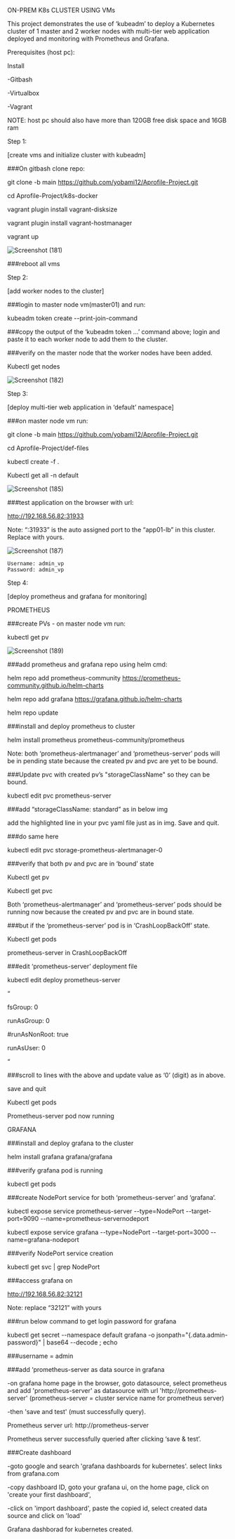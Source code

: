 ON-PREM K8s CLUSTER USING VMs

This project demonstrates the use of ‘kubeadm’ to deploy a Kubernetes cluster of 1 master and 2 worker nodes with multi-tier web application deployed and monitoring with Prometheus and Grafana.

Prerequisites (host pc):

Install

  -Gitbash
  
  -Virtualbox
  
  -Vagrant

  
NOTE: host pc should also have more than 120GB free disk space and 16GB ram

Step 1:

[create vms and initialize cluster with kubeadm]

###On gitbash clone repo: 

git clone -b main https://github.com/yobami12/Aprofile-Project.git

cd Aprofile-Project/k8s-docker

vagrant plugin install vagrant-disksize

vagrant plugin install vagrant-hostmanager

vagrant up

![Screenshot (181)](https://github.com/user-attachments/assets/74eb39a6-c88a-48b8-9939-f7438d1b68b7)


###reboot all vms

Step 2:

[add worker nodes to the cluster]

###login to master node vm(master01) and run:

 kubeadm token create --print-join-command

###copy the output of the ‘kubeadm token …’ command above; login and paste it to each worker node to add them to the cluster.

 ###verify on the master node that the worker nodes have been added.
	
 Kubectl get nodes

![Screenshot (182)](https://github.com/user-attachments/assets/17c6b3a3-1f54-4f33-862b-21404fbf192c)


Step 3:

[deploy multi-tier web application in ‘default’ namespace]

###on master node vm run:

 git clone -b main https://github.com/yobami12/Aprofile-Project.git

 cd Aprofile-Project/def-files

 kubectl create -f .

 Kubectl get all -n default

![Screenshot (185)](https://github.com/user-attachments/assets/07755bc2-dec1-4256-82fe-eb57ef761920)


###test application on the browser with url:

 http://192.168.56.82:31933

Note: “:31933” is the auto assigned port to the “app01-lb” in this cluster. Replace with yours.

![Screenshot (187)](https://github.com/user-attachments/assets/2bb93ebf-4e31-43d3-a278-9afeccd7015e)

	Username: admin_vp
	Password: admin_vp

Step 4:

[deploy prometheus and grafana for monitoring]

PROMETHEUS

###create PVs - on master node vm run:

kubectl get pv

![Screenshot (189)](https://github.com/user-attachments/assets/3452e201-c45a-4318-94d7-e637fa642c03)


###add prometheus and grafana repo using helm cmd:

helm repo add prometheus-community https://prometheus-community.github.io/helm-charts

helm repo add grafana https://grafana.github.io/helm-charts

helm repo update

###install and deploy prometheus to cluster

helm install prometheus prometheus-community/prometheus

Note: both ‘prometheus-alertmanager’ and ‘prometheus-server’ pods will be in pending state because the created pv and pvc are yet to be bound.

###Update pvc with created pv’s "storageClassName" so they can be bound.

kubectl edit pvc prometheus-server

###add “storageClassName: standard” as in below img

add the highlighted line in your pvc yaml file just as in img. Save and quit.

###do same here

kubectl edit pvc storage-prometheus-alertmanager-0

###verify that both pv and pvc are in ‘bound’ state

Kubectl get pv

Kubectl get pvc

Both ‘prometheus-alertmanager’ and ‘prometheus-server’ pods should be running now because the created pv and pvc are in bound state.

###but if the ‘prometheus-server’ pod is in ‘CrashLoopBackOff’ state.

Kubectl get pods

prometheus-server in CrashLoopBackOff

###edit ‘prometheus-server’ deployment file

kubectl edit deploy prometheus-server

“

fsGroup: 0

runAsGroup: 0

#runAsNonRoot: true

runAsUser: 0

“

###scroll to lines with the above and update value as ‘0’ (digit) as in above.


save and quit









Kubectl get pods

Prometheus-server pod now running



GRAFANA

###install and deploy grafana to the cluster

helm install grafana grafana/grafana

###verify grafana pod is running

kubectl get pods


###create NodePort service for  both ‘prometheus-server’ and ‘grafana’.

kubectl expose service prometheus-server --type=NodePort --target-port=9090 --name=prometheus-servernodeport

kubectl expose service grafana --type=NodePort --target-port=3000 --name=grafana-nodeport


###verify NodePort service creation

kubectl get svc | grep NodePort


###access grafana on 

http://192.168.56.82:32121

Note: replace “32121” with yours


###run below command to get login password for grafana

kubectl get secret --namespace default grafana -o jsonpath="{.data.admin-password}" | base64 --decode ; echo

###username = admin






###add ‘prometheus-server as data source in grafana

-on grafana home page in the browser, goto datasource, select prometheus and add 'prometheus-server' as datasource with url 'http://prometheus-server' (prometheus-server = cluster service name for prometheus server)

-then 'save and test' (must successfully query).
 
Prometheus server url: http://prometheus-server



Prometheus server successfully queried after clicking ‘save & test’.



###Create dashboard

-goto google and search 'grafana dashboards for kubernetes'. select links from grafana.com

-copy dashboard ID, goto your grafana ui, on the home page, click on 'create your first dashboard',

-click on 'import dashboard', paste the copied id, select created data source and click on 'load'


Grafana dashborad for kubernetes created.
